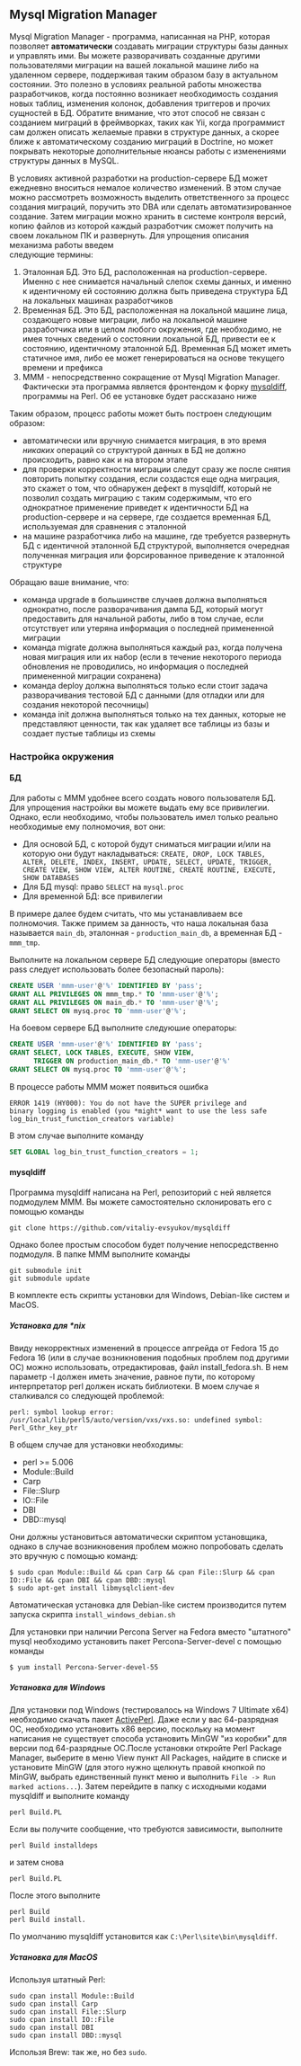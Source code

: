 ##    Mysql Migration Manager

Mysql Migration Manager - программа, написанная на PHP, которая позволяет __автоматически__ создавать миграции 
структуры базы данных и управлять ими.
Вы можете разворачивать созданные другими пользователями миграции на вашей локальной машине либо на удаленном сервере, 
поддерживая таким образом базу в актуальном состоянии. Это полезно в условиях реальной работы множества разработчиков, 
когда постоянно возникает необходимость создания новых таблиц, изменения колонок, добавления триггеров и прочих 
сущностей в БД.
Обратите внимание, что этот способ не связан с созданием миграций в фреймворках, таких как Yii, когда программист сам 
должен описать желаемые правки в структуре данных, а скорее ближе к автоматическому созданию миграций в Doctrine, 
но может покрывать некоторые дополнительные нюансы работы с изменениями структуры данных в MySQL. 

В условиях активной разработки на production-сервере БД может ежедневно вноситься немалое количество изменений. В этом
случае можно рассмотреть возможность выделить ответственного за процесс создания миграций, поручить это DBA или сделать
автоматизированное создание. Затем миграции можно хранить в системе контроля версий, копию файлов из которой каждый 
разработчик сможет получить на своем локальном ПК и развернуть. Для упрощения описания механизма работы введем  
следующие термины:

1. Эталонная БД. Это БД, расположенная на production-сервере. Именно с нее снимается начальный слепок схемы данных, и 
именно к идентичному ей состоянию должна быть приведена структура БД на локальных машинах разработчиков
2. Временная БД. Это БД, расположенная на локальной машине лица, создающего новые миграции, либо на локальной машине 
разработчика или в целом любого окружения, где необходимо, не имея точных сведений о состоянии локальной БД, привести 
ее к состоянию, идентичному эталонной БД. Временная БД может иметь статичное имя, либо ее может генерироваться на 
основе текущего времени и префикса
3. MMM - непосредственно сокращение от Mysql Migration Manager. Фактически эта программа является фронтендом к форку 
[mysqldiff](https://github.com/vitaliy-evsyukov/mysqldiff), программы на Perl. Об ее установке будет рассказано ниже

Таким образом, процесс работы может быть построен следующим образом:

- автоматически или вручную снимается миграция, в это время *никаких* операций со структурой данных в БД не должно 
происходить, равно как и на втором этапе
- для проверки корректности миграции следут сразу же после снятия повторить попытку создания, если создастся еще одна
миграция, это скажет о том, что обнаружен дефект в mysqldiff, который не позволил создать миграцию с таким содержимым, 
что его однократное применение приведет к идентичности БД на production-сервере и на сервере, где создается временная 
БД, используемая для сравнения с эталонной
- на машине разработчика либо на машине, где требуется развернуть БД с идентичной эталонной БД структурой, выполняется 
очередная полученная миграция или форсированное приведение к эталонной структуре

Обращаю ваше внимание, что:

- команда upgrade в большинстве случаев должна выполняться однократно, после разворачивания дампа БД, который могут 
предоставить для начальной работы, либо в том случае, если отсутствует или утеряна информация о последней примененной 
миграции
- команда migrate должна выполняться каждый раз, когда получена новая миграция или их набор (если в течение некоторого 
периода обновления не проводились, но информация о последней примененной миграции сохранена)
- команда deploy должна выполняться только если стоит задача разворачивания тестовой БД с данными
(для отладки или для создания некоторой песочницы)
- команда init должна выполняться только на тех данных, которые не представляют ценности, так как удаляет все таблицы 
из базы и создает пустые таблицы из схемы

### Настройка окружения

#### БД

Для работы c МММ удобнее всего создать нового пользователя БД. Для упрощения настройки вы можете выдать ему 
все привилегии. Однако, если необходимо, чтобы пользователь имел только реально необходимые ему полномочия, вот они:

- Для основой БД, с которой будут сниматься миграции и/или на которую они будут накладываться: 
`CREATE, DROP, LOCK TABLES, ALTER, DELETE, INDEX, INSERT, UPDATE, SELECT, UPDATE, TRIGGER, 
CREATE VIEW, SHOW VIEW, ALTER ROUTINE, CREATE ROUTINE, EXECUTE, SHOW DATABASES`
- Для БД mysql: право `SELECT` на `mysql.proc`
- Для временной БД: все привилегии

В примере далее будем считать, что мы устанавливаем все полномочия. Также примем за данность, что наша локальная база
называется `main_db`, эталонная - `production_main_db`, а временная БД - `mmm_tmp`.

Выполните на локальном сервере БД следующие операторы (вместо pass следует использовать более безопасный пароль):

```sql
CREATE USER 'mmm-user'@'%' IDENTIFIED BY 'pass';
GRANT ALL PRIVILEGES ON mmm_tmp.* TO 'mmm-user'@'%';
GRANT ALL PRIVILEGES ON main_db.* TO 'mmm-user'@'%';
GRANT SELECT ON mysq.proc TO 'mmm-user'@'%';
```

На боевом сервере БД выполните следуюшие операторы:

```sql
CREATE USER 'mmm-user'@'%' IDENTIFIED BY 'pass';
GRANT SELECT, LOCK TABLES, EXECUTE, SHOW VIEW, 
      TRIGGER ON production_main_db.* TO 'mmm-user'@'%'
GRANT SELECT ON mysq.proc TO 'mmm-user'@'%';
```

В процессе работы MMM может появиться ошибка

    ERROR 1419 (HY000): You do not have the SUPER privilege and
    binary logging is enabled (you *might* want to use the less safe
    log_bin_trust_function_creators variable)
    
В этом случае выполните команду

```sql
SET GLOBAL log_bin_trust_function_creators = 1;
```

#### mysqldiff

Программа mysqldiff написана на Perl, репозиторий с ней является подмодулем MMM. Вы можете самостоятельно склонировать 
его с помощью команды 

`git clone https://github.com/vitaliy-evsyukov/mysqldiff`

Однако более простым способом будет получение непосредственно подмодуля. В папке MMM выполните команды

    git submodule init
    git submodule update
    
В комплекте есть скрипты установки для Windows, Debian-like систем и MacOS. 

##### Установка для *nix

Ввиду некорректных изменений 
в процессе апгрейда от Fedora 15 до Fedora 16 (или в случае возникновения подобных проблем под другими ОС) можно 
использовать, отредактировав, файл install_fedora.sh. В нем параметр -I должен иметь значение, равное пути, по которому 
интерпретатор perl должен искать библиотеки. В моем случае я сталкивался со следующей проблемой:

    perl: symbol lookup error: /usr/local/lib/perl5/auto/version/vxs/vxs.so: undefined symbol: Perl_Gthr_key_ptr

В общем случае для установки необходимы:

- perl >= 5.006
- Module::Build
- Carp
- File::Slurp
- IO::File
- DBI
- DBD::mysql

Они должны установиться автоматически скриптом установщика, однако в случае возникновения проблем можно попробовать 
сделать это вручную с помощью команд:

    $ sudo cpan Module::Build && cpan Carp && cpan File::Slurp && cpan IO::File && cpan DBI && cpan DBD::mysql
    $ sudo apt-get install libmysqlclient-dev
    
Автоматическая установка для Debian-like систем производится путем запуска скрипта `install_windows_debian.sh`
    
Для установки при наличии Percona Server на Fedora вместо "штатного" mysql необходимо установить пакет 
Percona-Server-devel с помощью команды

    $ yum install Percona-Server-devel-55
    
##### Установка для Windows

Для установки под Windows (тестировалось на Windows 7 Ultimate x64) необходимо скачать пакет 
[ActivePerl](http://www.activestate.com/activeperl/downloads). Даже если у вас 64-разрядная ОС, необходимо установить 
x86 версию, поскольку на момент написания не существует способа установить MinGW "из коробки" для версии под 
64-разрядные ОС.После установки откройте Perl Package Manager, выберите в меню View пункт All Packages, найдите в 
списке и установите MinGW (для этого нужно щелкнуть правой кнопкой по MinGW, выбрать единственный пункт меню и 
выполнить `File -> Run marked actions...`). Затем перейдите в папку с исходными кодами mysqldiff и выполните команду 

    perl Build.PL
     
Если вы получите сообщение, что требуются зависимости, выполните 

    perl Build installdeps 
    
и затем снова 

    perl Build.PL
    
После этого выполните 

    perl Build
    perl Build install.

По умолчанию mysqldiff установится как `C:\Perl\site\bin\mysqldiff`.

##### Установка для MacOS

Используя штатный Perl:

    sudo cpan install Module::Build
    sudo cpan install Carp
    sudo cpan install File::Slurp
    sudo cpan install IO::File
    sudo cpan install DBI
    sudo cpan install DBD::mysql
    
Использя Brew: так же, но без `sudo`.


